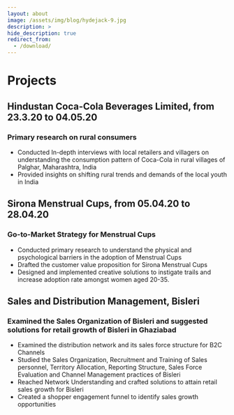 ```yaml
---
layout: about
image: /assets/img/blog/hydejack-9.jpg
description: >
hide_description: true
redirect_from:
  - /download/
---
```


# Projects

## Hindustan Coca-Cola Beverages Limited, from 23.3.20 to 04.05.20
### Primary research on rural consumers 
- Conducted In-depth interviews with local retailers and villagers on understanding the consumption pattern of Coca-Cola in rural villages of Palghar, Maharashtra, India 
- Provided insights on shifting rural trends and demands of the local youth in India 

## Sirona Menstrual Cups, from 05.04.20 to 28.04.20
### Go-to-Market Strategy for Menstrual Cups 
- Conducted primary research to understand the physical and psychological barriers in the adoption of Menstrual Cups 
- Drafted the customer value proposition for Sirona Menstrual Cups 
- Designed and implemented creative solutions to instigate trails and increase adoption rate amongst women aged 20-35. 

## Sales and Distribution Management, Bisleri
### Examined the Sales Organization of Bisleri and suggested solutions for retail growth of Bisleri in Ghaziabad 
- Examined the distribution network and its sales force structure for B2C Channels 
- Studied the Sales Organization, Recruitment and Training of Sales personnel, Territory Allocation, Reporting Structure,  Sales Force Evaluation and Channel Management practices of Bisleri 
- Reached Network Understanding and crafted solutions to attain retail sales growth for Bisleri 
- Created a shopper engagement funnel to identify sales growth opportunities 


